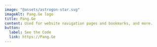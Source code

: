 ```yaml
---
image: "@assets/astrogon-star.svg"
imageAlt: Pang.Ge logo
title: Pang.Ge
content: Used for website navigation pages and bookmarks, and more.
button:
  label: See the Code
  link: https://Pang.Ge
---
```

